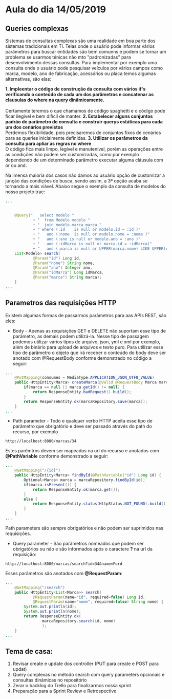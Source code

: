 # Aula do dia 14/05/2019 

## Queries complexas
Sistemas de consultas complexas são uma realidade em boa parte dos sistemas tradicionais em TI. Telas onde o usuário pode informar vários parâmetros para buscar entidades são bem comunns e podem se tornar um problema se usarmos ténicas não mto "padronizadas" para desenvolvimento dessas consultas. 
Para implementar por exemplo uma consulta onde o usuário pode pesquisar veículos por vários campos como marca, modelo, ano de fabricação, acessórios ou placa temos algumas alternativas, são elas:

**1. Impleentar o código de construção da consulta com vários if's verificando o conteúdo de cada um dos parâmetros e concatenar as clausulas do where na query dinâmicamente.**<br/>   
Certamente teremos o que chamamos de código spaghetti e o código pode ficar ilegível e bem difícil de manter.
**2. Estabelecer alguns conjuntos padrão de parâmetro de consulta e construir querys estáticas para cada um dos cenários previstos**<br/>
Perdemos flexibilidade, pois precisaremos de conjuntos fixos de cenários para as queries inicialmente definidas.
**3. Utilizar os parâmetros da consulta para apliar as regras no where**<br/>
O código fica mais limpo, legível e manutenível, porém as operações entre as condições não podem ser customizadas, como por exemplo dependendo de um determinado parâmetro executar alguma cláusula com or ou and.

Na imensa maioria dos casos não damos ao usuário opção de customizar a junção das condições de busca, sendo assim, a 3ª opção acaba se tornando a mais viável. Abaixo segue o exemplo da consulta de modelos do nosso projeto trac:


```java
...

	
	@Query("   select modelo "
			+ "  from Modelo modelo "
			+ "  join modelo.marca marca "
			+ " where (:id    is null or modelo.id = :id )"
			+ "   and (:nome  is null or modelo.nome = :nome )"
			+ "   and (:ano is null or modelo.ano = :ano )"
			+ "   and (:idMarca is null or marca.id = :idMarca)"
			+ "   and (:marca is null or UPPER(marca.nome) LIKE UPPER(concat(:marca, '%')) ) ")
	List<Modelo> search(
			@Param("id") Long id, 
			@Param("nome") String nome,
			@Param("ano") Integer ano,
			@Param("idMarca") Long idMarca, 
			@Param("marca") String marca);		
	}
...
```

## Parametros das requisições HTTP
Existem algumas formas de passarmos parâmetros para aas APIs REST, são eles:
* Body - Apenas as requisições GET e DELETE não suportam esse tipo de parâmetro, as demais podem utilizá-la. Nesse tipo de passagem podemos utilizar vários tipos de arquivo, json, yml e xml por exemplo, além de binário para upload de arquivos e texto puro.
Para utilizar esse tipo de parâmetro o objeto que irá receber o conteúdo do body deve ser anotado com @RequestBody conforme demonstrado no código a seguir:

```java
...
	@PutMapping(consumes = MediaType.APPLICATION_JSON_UTF8_VALUE)
	public HttpEntity<Marca> createMarca(@Valid @RequestBody Marca marca) {
		if(marca == null || marca.getId() != null) {
			return ResponseEntity.badRequest().build();
		}
		return ResponseEntity.ok(marcaRepository.save(marca));		
	}
...
```

* Path parameter - Todo e qualquer verbo HTTP aceita esse tipo de parâmetro que obrigatório e deve ser passado através do path do recurso, por exemplo
```
http://localhost:8080/marcas/34
```
Estes parêmtros devem ser mapeados na url do recurso e anotados com **@PathVariable** conforme demonstrado a seguir:

```java
...
	@GetMapping("/{id}")
	public HttpEntity<Marca> findById(@PathVariable("id") Long id) {
		Optional<Marca> marca = marcaRepository.findById(id);
		if(marca.isPresent()) {
			return ResponseEntity.ok(marca.get());
		}
		else {
			return ResponseEntity.status(HttpStatus.NOT_FOUND).build();
		}
	}
...
```
Path parameters são sempre obrigatórios e não podem ser suprimidos nas requisições.
* Query parameter - São parâmetros nomeados que podem ser obrigatórios ou não e são informados após o caractere **?** na url da requisição:
```
http://localhost:8080/marcas/search?id=34&name=Ford
```
Esses parâmetros são anotados com **@RequestParam**:
```java
...
	@GetMapping("/search")
	public HttpEntity<List<Marca>> search(
			@RequestParam(name="id", required=false) Long id, 
			@RequestParam(name="nome", required=false) String nome) {
		System.out.println(id);
		System.out.println(nome);
		return ResponseEntity.ok(
				marcaRepository.search(id, nome)
				);
	}
...
```

## Tema de casa:
1. Revisar create e update dos controller (PUT para create e POST para updat)
2. Query complexas no método search com query parameters opcionais e consultas dinâmicas no repositório
3. Zerar o backlog do Trello para finalizarmos nossa sprint
4. Preparação para a Sprint Review e Retrospective
